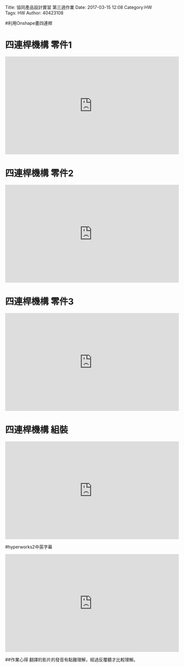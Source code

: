 Title: 協同產品設計實習 第三週作業
Date: 2017-03-15 12:08
Category:HW
Tags: HW
Author: 40423108 



<!-- PELICAN_END_SUMMARY -->


#利用Onshape畫四連桿

# 四連桿機構 零件1 

<iframe width="560" height="315" src="https://www.youtube.com/embed/a0n5l-0C7M0" frameborder="0" allowfullscreen></iframe>

# 四連桿機構 零件2

<iframe width="560" height="315" src="https://www.youtube.com/embed/t-Qt1dIN0uM" frameborder="0" allowfullscreen></iframe>

# 四連桿機構 零件3

<iframe width="560" height="315" src="https://www.youtube.com/embed/jA3Q_x7rwig" frameborder="0" allowfullscreen></iframe>

# 四連桿機構 組裝

<iframe width="560" height="315" src="https://www.youtube.com/embed/hAPaJJO93yo" frameborder="0" allowfullscreen></iframe>

#hyperworks2中英字幕 

<iframe width="560" height="315" src="https://www.youtube.com/embed/2r5OHm7_FGc" frameborder="0" allowfullscreen></iframe>

##作業心得
翻譯的影片的發音有點難理解，經過反覆聽才比較理解。

